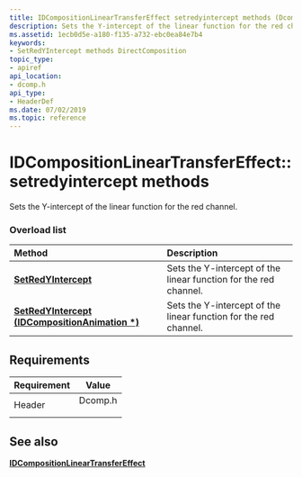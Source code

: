 ```yaml
---
title: IDCompositionLinearTransferEffect setredyintercept methods (Dcomp.h)
description: Sets the Y-intercept of the linear function for the red channel.
ms.assetid: 1ecb0d5e-a180-f135-a732-ebc0ea84e7b4
keywords:
- SetRedYIntercept methods DirectComposition
topic_type:
- apiref
api_location:
- dcomp.h
api_type:
- HeaderDef
ms.date: 07/02/2019
ms.topic: reference
---
```


# IDCompositionLinearTransferEffect::setredyintercept methods

Sets the Y-intercept of the linear function for the red channel.

### Overload list



| Method                                                                                                       | Description                                                                 |
|:-------------------------------------------------------------------------------------------------------------|:----------------------------------------------------------------------------|
| [**SetRedYIntercept**](/windows/win32/api/dcomp/nf-dcomp-idcompositionlineartransfereffect-setredyintercept(float))                               | Sets the Y-intercept of the linear function for the red channel.<br/> |
| [**SetRedYIntercept (IDCompositionAnimation \*)**](/windows/win32/api/dcomp/nf-dcomp-idcompositionlineartransfereffect-setredyintercept(idcompositionanimation)) | Sets the Y-intercept of the linear function for the red channel.<br/> |



## Requirements



| Requirement | Value |
|-------------------|------------------------------------------------------------------------------------|
| Header<br/> | <dl> <dt>Dcomp.h</dt> </dl> |



## See also

<dl> <dt>

[**IDCompositionLinearTransferEffect**](/windows/win32/api/dcomp/nn-dcomp-idcompositionlineartransfereffect)
</dt> </dl>

